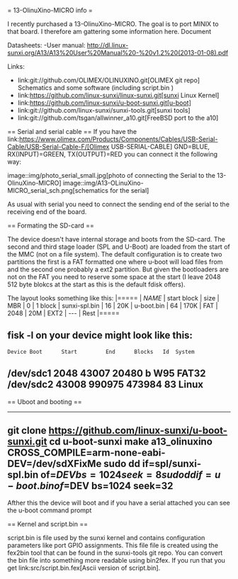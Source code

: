 = 13-OlinuXino-MICRO info =

I recently purchased a 13-OlinuXino-MICRO. The goal is to port MINIX to that board. I therefore am gattering some information here.
Document

Datasheets:
-User manual: http://dl.linux-sunxi.org/A13/A13%20User%20Manual%20-%20v1.2%20(2013-01-08).pdf

Links:

* link:git://github.com/OLIMEX/OLINUXINO.git[OLIMEX git repo] Schematics and some software (including script.bin )
* link:https://github.com/linux-sunxi/linux-sunxi.git[sunxi Linux Kernel]
* link:https://github.com/linux-sunxi/u-boot-sunxi.git[u-boot]
* link:git://github.com/linux-sunxi/sunxi-tools.git[sunxi tools]
* link:git://github.com/tsgan/allwinner_a10.git[FreeBSD port to the a10]


== Serial and serial cable ==
If you have the link:https://www.olimex.com/Products/Components/Cables/USB-Serial-Cable/USB-Serial-Cable-F/[Olimex USB-SERIAL-CABLE] GND=BLUE, RX(INPUT)=GREEN, TX(OUTPUT)=RED you can connect it the following way:

image::img/photo_serial_small.jpg[photo of connecting the Serial to the 13-OlinuXino-MICRO]
image::img/A13-OLinuXino-MICRO_serial_sch.png[schematics for the serial]

As usual with serial you need to connect the sending end of the serial to the receiving end of the board.

== Formating the SD-card ==

The device doesn't have internal storage and boots from the SD-card. The second and third stage loader (SPL and U-Boot) are loaded from the start of the MMC (not on a file system). The default configuration is to create two partitions the first is a FAT formatted one where u-boot will load files from and the second one probably a ext2 partition. But given the bootloaders are not on the FAT you need to reserve some space at the start (I leave 2048 512 byte blokcs at the start as this is the default fdisk offers).

The layout looks something like this:
|=====
| *NAME*           |  start block | size
| MBR           |  0 | 1 block
| sunxi-spl.bin | 16 | 20K
| u-boot.bin    | 64 | 170K
| FAT           | 2048 | 20M
| EXT2          | --- | Rest
|=====

fisk -l on your device might look like this:
---------------------------------
    Device Boot      Start         End      Blocks   Id  System
 /dev/sdc1            2048       43007       20480    b  W95 FAT32
 /dev/sdc2           43008      990975      473984   83  Linux
---------------------------------


== Uboot and booting ==

------------------------
 git clone https://github.com/linux-sunxi/u-boot-sunxi.git
 cd u-boot-sunxi
 make a13_olinuxino CROSS_COMPILE=arm-none-eabi-
 DEV=/dev/sdXFixMe
 sudo dd if=spl/sunxi-spl.bin of=$DEV bs=1024 seek=8
 sudo dd if=u-boot.bin of=$DEV bs=1024 seek=32
------------------------

Afther this the device will boot and if you have a serial attached you can see the u-boot command prompt


== Kernel and script.bin ==

script.bin is file used by the sunxi kernel and contains configuration parameters like port GPIO assignments. This file file is created using the fex2bin tool  that can be found in the sunxi-tools git repo. You can convert the bin file into something more readable using bin2fex. If you run that you get link:src/script.bin.fex[Ascii version of script.bin].

